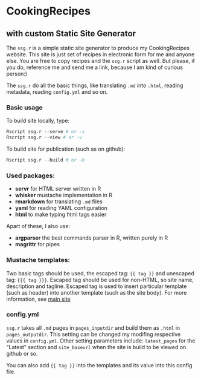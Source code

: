 # CookingRecipes
## with custom Static Site Generator

The `ssg.r` is a simple static site generator to produce my CookingRecipes website. This site is just set of recipes in electronic form for me and anyone else. You are free to copy recipes and the `ssg.r` script as well. But please, if you do, reference me and send me a link, because I am kind of curious person:)

The `ssg.r` do all the basic things, like translating `.md` into `.html`, reading metadata, reading `config.yml` and so on.

### Basic usage

To build site locally, type:

```R
Rscript ssg.r --serve # or -s
Rscript ssg.r --view # or -v
```

To build site for publication (such as on github):

```R
Rscript ssg.r --build # or -b
```

### Used packages:

* **servr** for HTML server written in R
* **whisker** mustache implementation in R
* **rmarkdown** for translating `.md` files
* **yaml** for reading YAML configuration
* **html** to make typing html tags easier

Apart of these, I also use:

* **argparser** the best commands parser in R, written purely in R
* **magrittr** for pipes

### Mustache templates:
Two basic tags should be used, the escaped tag: `{{ tag }}` and unescaped tag: `{{{ tag }}}`. Escaped tag should be used for non-HTML, so site name, description and tagline. Escaped tag is used to insert particular template (such as header) into another template (such as the site body). For more information, see [main site](http://mustache.github.io/)

### config.yml
`ssg.r` takes all `.md` pages in `pages_inputdir` and build them as `.html` in `pages_outputdir`. This setting can be changed my modifing respective values in `config.yml`. Other setting parameters include: `latest_pages` for the "Latest" section and `site_baseurl` when the site is build to be viewed on github or so.

You can also add `{{ tag }}` into the templates and its value into this config file.
